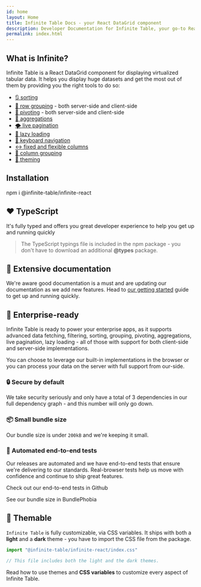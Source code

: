 ```yaml
---
id: home
layout: Home
title: Infinite Table Docs - your React DataGrid component
description: Developer Documentation for Infinite Table, your go-to React DataGrid component to handle huge amounts of data
permalink: index.html
---
```


<HomepageHero />

## What is Infinite?

Infinite Table is a React DataGrid component for displaying virtualized tabular data. It helps you display huge datasets and get the most out of them by providing you the right tools to do so: 

* [🔃 sorting](/docs/latest/learn/working-with-data/sorting)
* [💪 row grouping](/docs/latest/learn/grouping-and-pivoting/grouping-rows) - both server-side and client-side
* [🏢 pivoting](/docs/latest/learn/grouping-and-pivoting/pivoting/overview) - both server-side and client-side
* [🧪 aggregations](/docs/latest/learn/grouping-and-pivoting/grouping-rows#aggregations)
* [🌪️ live pagination](/docs/latest/learn/working-with-data/live-pagination)
* [🌴 lazy loading](/docs/latest/learn/working-with-data/lazy-loading)
* [🧭 keyboard navigation](/docs/latest/learn/keyboard-navigation/navigating-cells)
* [↔️ fixed and flexible columns](/docs/latest/learn/columns/fixed-and-flexible-size)
* [🧩 column grouping](/docs/latest/learn/column-groups)
* [🎨 theming](/docs/latest/learn/theming)


## Installation

<TerminalBlock>
npm i @infinite-table/infinite-react
</TerminalBlock>

## ❤️ TypeScript

It's fully typed and offers you great developer experience to help you get up and running quickly

> The TypeScript typings file is included in the npm package - you don't have to download an additional **@types** package.

## 📄 Extensive documentation

We're aware good documentation is a must and are updating our documentation as we add new features. Head to [our getting started](/docs/latest/learn/getting-started) guide to get up and running quickly.

## 🏢 Enterprise-ready

Infinite Table is ready to power your enterprise apps, as it supports advanced data fetching, filtering, sorting, grouping, pivoting, aggregations, live pagination, lazy loading - all of those with support for both client-side and server-side implementations.

You can choose to leverage our built-in implementations in the browser or you can process your data on the server with full support from our-side.

### 🔒 Secure by default

We take security seriously and only have a total of 3 dependencies in our full dependency graph - and this number will only go down.

### 📦 Small bundle size

Our bundle size is under `200kB` and we're keeping it small.

### 🧪 Automated end-to-end tests

Our releases are automated and we have end-to-end tests that ensure we're delivering to our standards. Real-browser tests help us move with confidence and continue to ship great features.


<HeroCards>
<YouWillLearnCard title="End-to-end tests" newTab path="https://github.com/infinite-table/infinite-react/tree/master/source/examples/src/pages/tests">

Check out our end-to-end tests in Github

</YouWillLearnCard>

<YouWillLearnCard title="Small bundle" newTab path="https://bundlephobia.com/package/@infinite-table/infinite-react">

See our bundle size in BundlePhobia

</YouWillLearnCard>
</HeroCards>


## 🎨 Themable

`Infinite Table` is fully customizable, via CSS variables. It ships with both a **light** and a **dark** theme - you have to import the CSS file from the package.

```ts
import "@infinite-table/infinite-react/index.css"

// This file includes both the light and the dark themes.
```


<HeroCards>
<YouWillLearnCard title="Theming with CSS variables" path="/docs/latest/learn/theming#css-variables">

Read how to use themes and **CSS variables** to customize every aspect of Infinite Table.

</YouWillLearnCard>
</HeroCards>
